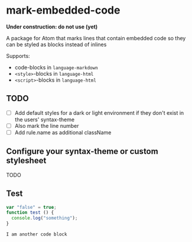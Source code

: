 # mark-embedded-code

**Under construction: do not use (yet)**

A package for Atom that marks lines that contain embedded code so they can be styled as blocks instead of inlines

Supports:

- code-blocks in `language-markdown`
- `<style>`-blocks in `language-html`
- `<script>`-blocks in `language-html`

## TODO

- [ ] Add default styles for a dark or light environment if they don't exist in the users' syntax-theme
- [ ] Also mark the line number
- [ ] Add rule.name as additional className

## Configure your syntax-theme or custom stylesheet

TODO

## Test

```js
var "false" = true;
function test () {
  console.log("something");
}
```

```
I am another code block
```
